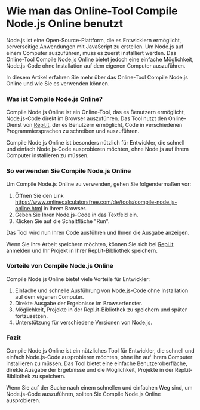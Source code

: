 Wie man das Online-Tool Compile Node.js Online benutzt
======================================================

Node.js ist eine Open-Source-Plattform, die es Entwicklern ermöglicht, serverseitige Anwendungen mit JavaScript zu erstellen. Um Node.js auf einem Computer auszuführen, muss es zuerst installiert werden. Das Online-Tool Compile Node.js Online bietet jedoch eine einfache Möglichkeit, Node.js-Code ohne Installation auf dem eigenen Computer auszuführen.

In diesem Artikel erfahren Sie mehr über das Online-Tool Compile Node.js Online und wie Sie es verwenden können.

### Was ist Compile Node.js Online?

Compile Node.js Online ist ein Online-Tool, das es Benutzern ermöglicht, Node.js-Code direkt im Browser auszuführen. Das Tool nutzt den Online-Dienst von [Repl.it](http://Repl.it), der es Benutzern ermöglicht, Code in verschiedenen Programmiersprachen zu schreiben und auszuführen.

Compile Node.js Online ist besonders nützlich für Entwickler, die schnell und einfach Node.js-Code ausprobieren möchten, ohne Node.js auf ihrem Computer installieren zu müssen.

### So verwenden Sie Compile Node.js Online

Um Compile Node.js Online zu verwenden, gehen Sie folgendermaßen vor:

1. Öffnen Sie den Link <https://www.onlinecalculatorsfree.com/de/tools/compile-node.js-online.html> in Ihrem Browser.
2. Geben Sie Ihren Node.js-Code in das Textfeld ein.
3. Klicken Sie auf die Schaltfläche "Run".

Das Tool wird nun Ihren Code ausführen und Ihnen die Ausgabe anzeigen.

Wenn Sie Ihre Arbeit speichern möchten, können Sie sich bei [Repl.it](http://Repl.it) anmelden und Ihr Projekt in Ihrer Repl.it-Bibliothek speichern.

### Vorteile von Compile Node.js Online

Compile Node.js Online bietet viele Vorteile für Entwickler:

1. Einfache und schnelle Ausführung von Node.js-Code ohne Installation auf dem eigenen Computer.
2. Direkte Ausgabe der Ergebnisse im Browserfenster.
3. Möglichkeit, Projekte in der Repl.it-Bibliothek zu speichern und später fortzusetzen.
4. Unterstützung für verschiedene Versionen von Node.js.

### Fazit

Compile Node.js Online ist ein nützliches Tool für Entwickler, die schnell und einfach Node.js-Code ausprobieren möchten, ohne ihn auf ihrem Computer installieren zu müssen. Das Tool bietet eine einfache Benutzeroberfläche, direkte Ausgabe der Ergebnisse und die Möglichkeit, Projekte in der Repl.it-Bibliothek zu speichern.

Wenn Sie auf der Suche nach einem schnellen und einfachen Weg sind, um Node.js-Code auszuführen, sollten Sie Compile Node.js Online ausprobieren.